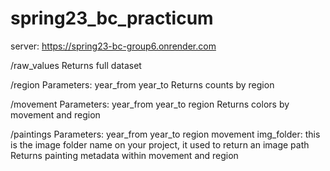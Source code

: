 # spring23_bc_practicum

server: https://spring23-bc-group6.onrender.com

/raw_values
Returns full dataset

/region
Parameters:
  year_from
  year_to
Returns counts by region

/movement
Parameters:
  year_from
  year_to
  region
Returns colors by movement and region


/paintings
Parameters:
  year_from
  year_to
  region
  movement
  img_folder: this is the image folder name on your project, it used to return an image path
Returns painting metadata within movement and region
